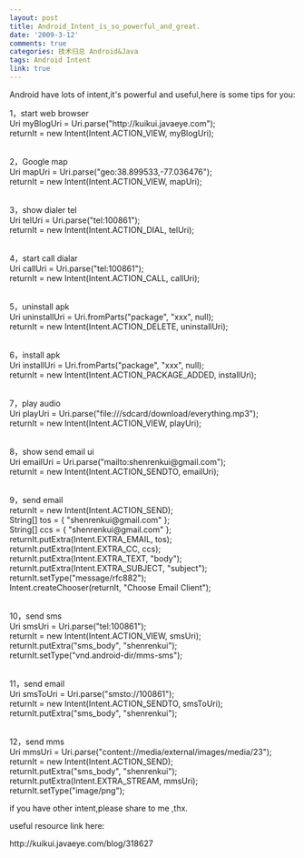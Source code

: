 ```yaml
---
layout: post
title: Android_Intent_is_so_powerful_and_great.
date: '2009-3-12'
comments: true
categories: 技术归总 Android&Java
tags: Android Intent
link: true
---
```

<p>Android have lots of intent,it's powerful and useful,here is some tips for you:</p>
<p>1，start web browser<br />
Uri myBlogUri = Uri.parse(&quot;http://kuikui.javaeye.com&quot;);<br />
returnIt = new Intent(Intent.ACTION_VIEW, myBlogUri);</p>
<p><br />
2，Google map<br />
Uri mapUri = Uri.parse(&quot;geo:38.899533,-77.036476&quot;);<br />
returnIt = new Intent(Intent.ACTION_VIEW, mapUri);</p>
<p><br />
3，show dialer tel <br />
Uri telUri = Uri.parse(&quot;tel:100861&quot;);<br />
returnIt = new Intent(Intent.ACTION_DIAL, telUri);</p>
<p><br />
4，start call dialar<br />
Uri callUri = Uri.parse(&quot;tel:100861&quot;);<br />
returnIt = new Intent(Intent.ACTION_CALL, callUri);</p>
<p><br />
5，uninstall apk<br />
Uri uninstallUri = Uri.fromParts(&quot;package&quot;, &quot;xxx&quot;, null);<br />
returnIt = new Intent(Intent.ACTION_DELETE, uninstallUri);</p>
<p><br />
6，install apk<br />
Uri installUri = Uri.fromParts(&quot;package&quot;, &quot;xxx&quot;, null);<br />
returnIt = new Intent(Intent.ACTION_PACKAGE_ADDED, installUri);</p>
<p><br />
7，play audio<br />
Uri playUri = Uri.parse(&quot;file:///sdcard/download/everything.mp3&quot;);<br />
returnIt = new Intent(Intent.ACTION_VIEW, playUri);</p>
<p><br />
8，show send email ui<br />
Uri emailUri = Uri.parse(&quot;mailto:shenrenkui@gmail.com&quot;);<br />
returnIt = new Intent(Intent.ACTION_SENDTO, emailUri);</p>
<p><br />
9，send email<br />
returnIt = new Intent(Intent.ACTION_SEND);<br />
String[] tos = { &quot;shenrenkui@gmail.com&quot; };<br />
String[] ccs = { &quot;shenrenkui@gmail.com&quot; };<br />
returnIt.putExtra(Intent.EXTRA_EMAIL, tos);<br />
returnIt.putExtra(Intent.EXTRA_CC, ccs);<br />
returnIt.putExtra(Intent.EXTRA_TEXT, &quot;body&quot;);<br />
returnIt.putExtra(Intent.EXTRA_SUBJECT, &quot;subject&quot;);<br />
returnIt.setType(&quot;message/rfc882&quot;);<br />
Intent.createChooser(returnIt, &quot;Choose Email Client&quot;);</p>
<p><br />
10，send sms<br />
Uri smsUri = Uri.parse(&quot;tel:100861&quot;);<br />
returnIt = new Intent(Intent.ACTION_VIEW, smsUri);<br />
returnIt.putExtra(&quot;sms_body&quot;, &quot;shenrenkui&quot;);<br />
returnIt.setType(&quot;vnd.android-dir/mms-sms&quot;);</p>
<p><br />
11，send email<br />
Uri smsToUri = Uri.parse(&quot;smsto://100861&quot;);<br />
returnIt = new Intent(Intent.ACTION_SENDTO, smsToUri);<br />
returnIt.putExtra(&quot;sms_body&quot;, &quot;shenrenkui&quot;);</p>
<p><br />
12，send mms<br />
Uri mmsUri = Uri.parse(&quot;content://media/external/images/media/23&quot;);<br />
returnIt = new Intent(Intent.ACTION_SEND);<br />
returnIt.putExtra(&quot;sms_body&quot;, &quot;shenrenkui&quot;);<br />
returnIt.putExtra(Intent.EXTRA_STREAM, mmsUri);<br />
returnIt.setType(&quot;image/png&quot;);&nbsp;</p>
<p>if you have other intent,please share to me ,thx.</p>
<p>useful resource link here:</p>
<p>http://kuikui.javaeye.com/blog/318627</p>
